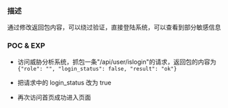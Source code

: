 ### 描述
通过修改返回包内容，可以绕过验证，直接登陆系统，可以查看到部分敏感信息

### POC & EXP
* 访问威胁分析系统，抓包一条"/api/user/islogin"的请求，返回包的内容为  
`{"role": "", "login_status": false, "result": "ok"}`  

* 把请求中的 login_status 改为 true  

* 再次访问首页成功进入页面
